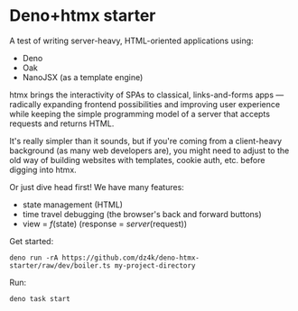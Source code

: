 
# Deno+htmx starter

A test of writing server-heavy, HTML-oriented applications using:

 - Deno
 - Oak
 - NanoJSX (as a template engine)

htmx brings the interactivity of SPAs to classical, links-and-forms apps &mdash;
radically expanding frontend possibilities and improving user experience while 
keeping the simple programming model of a server that accepts requests and
returns HTML.

It's really simpler than it sounds, but if you're coming from a client-heavy
background (as many web developers are), you might need to adjust to the old
way of building websites with templates, cookie auth, etc. before digging into
htmx. 

Or just dive head first! We have many features:

 - state management (HTML)
 - time travel debugging (the browser's back and forward buttons)
 - view = <var>f</var>(state) (response = <var>server</var>(request))

Get started:

  ~~~
  deno run -rA https://github.com/dz4k/deno-htmx-starter/raw/dev/boiler.ts my-project-directory
  ~~~

Run:

  ~~~
  deno task start
  ~~~